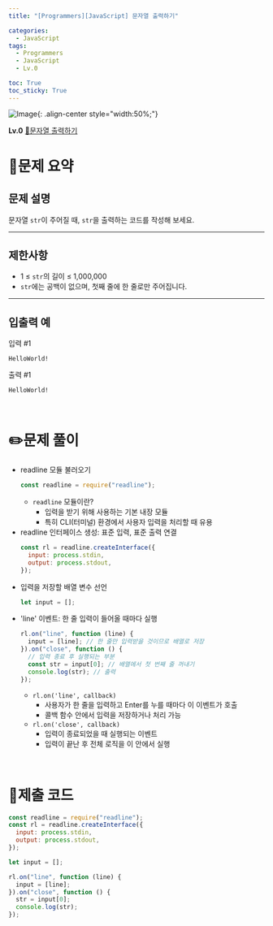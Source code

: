 ```yaml
---
title: "[Programmers][JavaScript] 문자열 출력하기"

categories:
  - JavaScript
tags:
  - Programmers
  - JavaScript
  - Lv.0

toc: True
toc_sticky: True
---
```


![Image](https://github.com/user-attachments/assets/61171657-416b-4bc4-a74a-f29ecd4b43b5){: .align-center style="width:50%;"}

**Lv.0**
[🔗문자열 출력하기](https://school.programmers.co.kr/learn/courses/30/lessons/181952)

# 📝문제 요약

## 문제 설명

문자열 `str`이 주어질 때, `str`을 출력하는 코드를 작성해 보세요.

---

## 제한사항

- 1 ≤ `str`의 길이 ≤ 1,000,000
- `str`에는 공백이 없으며, 첫째 줄에 한 줄로만 주어집니다.

---

## 입출력 예

입력 #1

`HelloWorld!`

출력 #1

`HelloWorld!`

<br>

# ✏️문제 풀이

- readline 모듈 불러오기
  ```jsx
  const readline = require("readline");
  ```
  - `readline` 모듈이란?
    - 입력을 받기 위해 사용하는 기본 내장 모듈
    - 특히 CLI(터미널) 환경에서 사용자 입력을 처리할 때 유용
- readline 인터페이스 생성: 표준 입력, 표준 출력 연결
  ```jsx
  const rl = readline.createInterface({
    input: process.stdin,
    output: process.stdout,
  });
  ```
- 입력을 저장할 배열 변수 선언
  ```jsx
  let input = [];
  ```
- 'line' 이벤트: 한 줄 입력이 들어올 때마다 실행
  ```jsx
  rl.on("line", function (line) {
    input = [line]; // 한 줄만 입력받을 것이므로 배열로 저장
  }).on("close", function () {
    // 입력 종료 후 실행되는 부분
    const str = input[0]; // 배열에서 첫 번째 줄 꺼내기
    console.log(str); // 출력
  });
  ```
  - `rl.on('line', callback)`
    - 사용자가 한 줄을 입력하고 Enter를 누를 때마다 이 이벤트가 호출
    - 콜백 함수 안에서 입력을 저장하거나 처리 가능
  - `rl.on('close', callback)`
    - 입력이 종료되었을 때 실행되는 이벤트
    - 입력이 끝난 후 전체 로직을 이 안에서 실행

<br>

# 💯제출 코드

```jsx
const readline = require("readline");
const rl = readline.createInterface({
  input: process.stdin,
  output: process.stdout,
});

let input = [];

rl.on("line", function (line) {
  input = [line];
}).on("close", function () {
  str = input[0];
  console.log(str);
});
```
